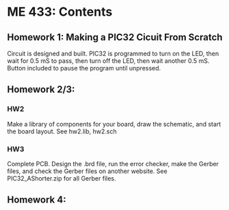 # ME 433: Contents

## Homework 1: Making a PIC32 Cicuit From Scratch

Circuit is designed and built. PIC32 is programmed to turn on the LED, then wait for 0.5 mS to pass, then turn off the LED, then wait another 0.5 mS. Button included to pause the program until unpressed.

## Homework 2/3:

### HW2

Make a library of components for your board, draw the schematic, and start the board layout. See hw2.lib, hw2.sch

### HW3

Complete PCB. Design the .brd file, run the error checker, make the Gerber files, and check the Gerber files on another website. See PIC32_AShorter.zip for all Gerber files.

## Homework 4:



